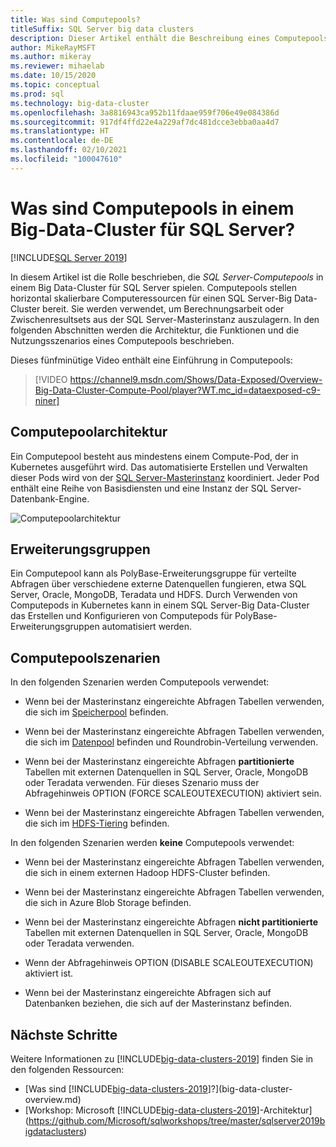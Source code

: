 ```yaml
---
title: Was sind Computepools?
titleSuffix: SQL Server big data clusters
description: Dieser Artikel enthält die Beschreibung eines Computepools in einem Big Data-Cluster für SQL Server 2019.
author: MikeRayMSFT
ms.author: mikeray
ms.reviewer: mihaelab
ms.date: 10/15/2020
ms.topic: conceptual
ms.prod: sql
ms.technology: big-data-cluster
ms.openlocfilehash: 3a8816943ca952b11fdaae959f706e49e084386d
ms.sourcegitcommit: 917df4ffd22e4a229af7dc481dcce3ebba0aa4d7
ms.translationtype: HT
ms.contentlocale: de-DE
ms.lasthandoff: 02/10/2021
ms.locfileid: "100047610"
---
```

# <a name="what-are-compute-pools-in-a-sql-server-big-data-cluster"></a>Was sind Computepools in einem Big-Data-Cluster für SQL Server?

[!INCLUDE[SQL Server 2019](../includes/applies-to-version/sqlserver2019.md)]

In diesem Artikel ist die Rolle beschrieben, die *SQL Server-Computepools* in einem Big Data-Cluster für SQL Server spielen. Computepools stellen horizontal skalierbare Computeressourcen für einen SQL Server-Big Data-Cluster bereit. Sie werden verwendet, um Berechnungsarbeit oder Zwischenresultsets aus der SQL Server-Masterinstanz auszulagern. In den folgenden Abschnitten werden die Architektur, die Funktionen und die Nutzungsszenarios eines Computepools beschrieben.

Dieses fünfminütige Video enthält eine Einführung in Computepools:

> [!VIDEO https://channel9.msdn.com/Shows/Data-Exposed/Overview-Big-Data-Cluster-Compute-Pool/player?WT.mc_id=dataexposed-c9-niner]

## <a name="compute-pool-architecture"></a>Computepoolarchitektur

Ein Computepool besteht aus mindestens einem Compute-Pod, der in Kubernetes ausgeführt wird. Das automatisierte Erstellen und Verwalten dieser Pods wird von der [SQL Server-Masterinstanz](concept-master-instance.md) koordiniert. Jeder Pod enthält eine Reihe von Basisdiensten und eine Instanz der SQL Server-Datenbank-Engine.

![Computepoolarchitektur](media/concept-compute-pool/compute-pool-architecture.png)

## <a name="scale-out-groups"></a>Erweiterungsgruppen

Ein Computepool kann als PolyBase-Erweiterungsgruppe für verteilte Abfragen über verschiedene externe Datenquellen fungieren, etwa SQL Server, Oracle, MongoDB, Teradata und HDFS. Durch Verwenden von Computepods in Kubernetes kann in einem SQL Server-Big Data-Cluster das Erstellen und Konfigurieren von Computepods für PolyBase-Erweiterungsgruppen automatisiert werden.

## <a name="compute-pool-scenarios"></a>Computepoolszenarien

In den folgenden Szenarien werden Computepools verwendet:

- Wenn bei der Masterinstanz eingereichte Abfragen Tabellen verwenden, die sich im [Speicherpool](concept-storage-pool.md) befinden.

- Wenn bei der Masterinstanz eingereichte Abfragen Tabellen verwenden, die sich im [Datenpool](concept-data-pool.md) befinden und Roundrobin-Verteilung verwenden.

- Wenn bei der Masterinstanz eingereichte Abfragen **partitionierte** Tabellen mit externen Datenquellen in SQL Server, Oracle, MongoDB oder Teradata verwenden. Für dieses Szenario muss der Abfragehinweis OPTION (FORCE SCALEOUTEXECUTION) aktiviert sein.

- Wenn bei der Masterinstanz eingereichte Abfragen Tabellen verwenden, die sich im [HDFS-Tiering](hdfs-tiering.md) befinden.

In den folgenden Szenarien werden **keine** Computepools verwendet:

- Wenn bei der Masterinstanz eingereichte Abfragen Tabellen verwenden, die sich in einem externen Hadoop HDFS-Cluster befinden.

- Wenn bei der Masterinstanz eingereichte Abfragen Tabellen verwenden, die sich in Azure Blob Storage befinden.

- Wenn bei der Masterinstanz eingereichte Abfragen **nicht partitionierte** Tabellen mit externen Datenquellen in SQL Server, Oracle, MongoDB oder Teradata verwenden.

- Wenn der Abfragehinweis OPTION (DISABLE SCALEOUTEXECUTION) aktiviert ist.

- Wenn bei der Masterinstanz eingereichte Abfragen sich auf Datenbanken beziehen, die sich auf der Masterinstanz befinden.

## <a name="next-steps"></a>Nächste Schritte

Weitere Informationen zu [!INCLUDE[big-data-clusters-2019](../includes/ssbigdataclusters-ss-nover.md)] finden Sie in den folgenden Ressourcen:

- [Was sind [!INCLUDE[big-data-clusters-2019](../includes/ssbigdataclusters-ver15.md)]?](big-data-cluster-overview.md)
- [Workshop: Microsoft [!INCLUDE[big-data-clusters-2019](../includes/ssbigdataclusters-ss-nover.md)]-Architektur](https://github.com/Microsoft/sqlworkshops/tree/master/sqlserver2019bigdataclusters)
